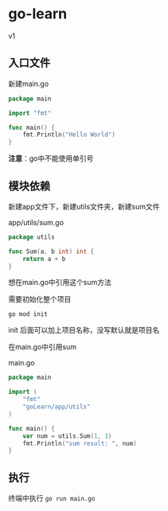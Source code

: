 # go-learn

v1

## 入口文件

新建main.go

```go
package main

import "fmt"

func main() {
	fmt.Println("Hello World")
}
```
**注意**：go中不能使用单引号

## 模块依赖

新建app文件下，新建utils文件夹，新建sum文件

app/utils/sum.go

```go
package utils

func Sum(a, b int) int {
	return a + b
}
```

想在main.go中引用这个sum方法

需要初始化整个项目

```shell
go mod init
```

init 后面可以加上项目名称，没写默认就是项目名

在main.go中引用sum

main.go

```go
package main

import (
	"fmt"
	"goLearn/app/utils"
)

func main() {
	var num = utils.Sum(1, 1)
	fmt.Println("sum result: ", num)
}
```

## 执行

终端中执行 `go run main.go`